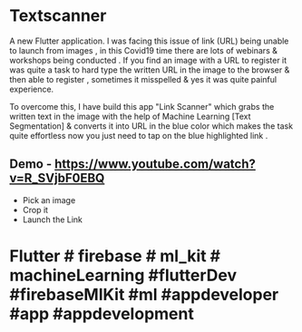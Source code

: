 # Textscanner

A new Flutter application.
I was facing this issue of link (URL) being unable to launch from images , in this Covid19 time there are lots of webinars & workshops being conducted . If you find an image with a URL to register it was quite a task to hard type the written URL in the image to the browser & then able to register , sometimes it misspelled & yes it was quite painful experience.

To overcome this, I have build this app "Link Scanner" which grabs the written text in the image with the help of Machine Learning [Text Segmentation] & converts it into URL in the blue color which makes the task quite effortless now you just need to tap on the blue highlighted link .

## Demo - https://www.youtube.com/watch?v=R_SVjbF0EBQ

- Pick an image
- Crop it
- Launch the Link

# Flutter # firebase # ml_kit # machineLearning #flutterDev #firebaseMlKit #ml #appdeveloper #app #appdevelopment

